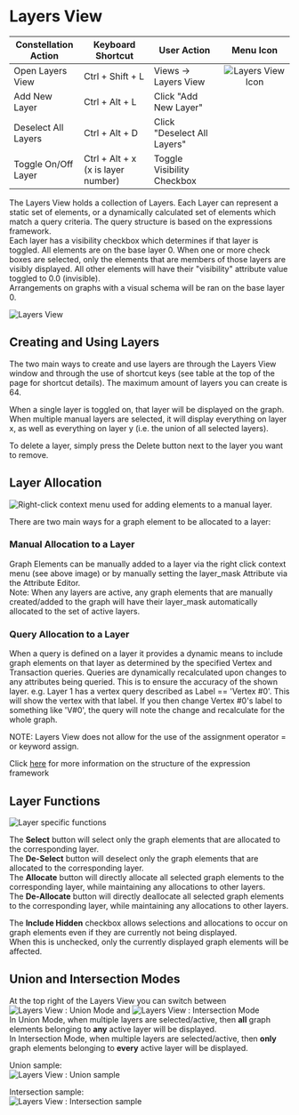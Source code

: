 # Layers View

<table class="table table-striped">
<colgroup>
<col style="width: 25%" />
<col style="width: 25%" />
<col style="width: 25%" />
<col style="width: 25%" />
</colgroup>
<thead>
<tr class="header">
<th>Constellation Action</th>
<th>Keyboard Shortcut</th>
<th>User Action</th>
<th style="text-align: center;">Menu Icon</th>
</tr>
</thead>
<tbody>
<tr class="odd">
<td>Open Layers View</td>
<td>Ctrl + Shift + L</td>
<td>Views -&gt; Layers View</td>
<td style="text-align: center;"><img src="../ext/docs/CoreLayersView/src/au/gov/asd/tac/constellation/views/layers/resources/layers-view.png" alt="Layers View Icon" /></td>
</tr>
<tr class="even">
<td>Add New Layer</td>
<td>Ctrl + Alt + L</td>
<td>Click "Add New Layer"</td>
<td></td>
</tr>
<tr class="odd">
<td>Deselect All Layers</td>
<td>Ctrl + Alt + D</td>
<td>Click "Deselect All Layers"</td>
<td></td>
</tr>
<tr class="even">
<td>Toggle On/Off Layer</td>
<td>Ctrl + Alt + x (x is layer number)</td>
<td>Toggle Visibility Checkbox</td>
<td></td>
</tr>
</tbody>
</table>

The Layers View holds a collection of Layers. Each Layer can represent a
static set of elements, or a dynamically calculated set of elements
which match a query criteria. The query structure is based on the
expressions framework.  
Each layer has a visibility checkbox which determines if that layer is
toggled. All elements are on the base layer 0. When one or more check
boxes are selected, only the elements that are members of those layers
are visibly displayed. All other elements will have their "visibility"
attribute value toggled to 0.0 (invisible).  
Arrangements on graphs with a visual schema will be ran on the base
layer 0.

<img src="../ext/docs/CoreLayersView/src/au/gov/asd/tac/constellation/views/layers/resources/LayersView.png" alt="Layers View" />

## Creating and Using Layers

The two main ways to create and use layers are through the Layers View
window and through the use of shortcut keys (see table at the top of the
page for shortcut details). The maximum amount of layers you can create
is 64.

When a single layer is toggled on, that layer will be displayed on the
graph. When multiple manual layers are selected, it will display
everything on layer x, as well as everything on layer y (i.e. the union
of all selected layers). 

To delete a layer, simply press the Delete button next to the layer you want to 
remove.

## Layer Allocation

<img src="../ext/docs/CoreLayersView/src/au/gov/asd/tac/constellation/views/layers/resources/layers-context.png" alt="Right-click context menu used for adding elements to a manual
layer." />  

There are two main ways for a graph element to be allocated to a layer:

### Manual Allocation to a Layer

Graph Elements can be manually added to a layer via the right click context menu (see above image) or by manually setting the layer_mask
Attribute via the Attribute Editor.  
Note: When any layers are active, any graph elements that are manually created/added to the graph will have their layer_mask automatically allocated to the set of active layers.

### Query Allocation to a Layer

When a query is defined on a layer it provides a dynamic means to include graph elements on that layer as determined by
the specified Vertex and Transaction queries. Queries are
dynamically recalculated upon changes to any attributes being queried.
This is to ensure the accuracy of the shown layer. e.g. Layer 1 has a
vertex query described as Label == 'Vertex #0'. This will show the
vertex with that label. If you then change Vertex #0's label to
something like 'V#0', the query will note the change and recalculate for
the whole graph.

NOTE: Layers View does not allow for the use of the assignment operator
= or keyword assign.

Click
[here](../ext/docs/CoreGraphFramework/src/au/gov/asd/tac/constellation/graph/expressions-framework.md)
for more information on the structure of the expression framework


## Layer Functions  
  
<img src="../ext/docs/CoreLayersView/src/au/gov/asd/tac/constellation/views/layers/resources/LayerFunctions.png" alt="Layer specific functions" />  
  
The __Select__ button will select only the graph elements that are allocated to the corresponding layer.  
The __De-Select__ button will deselect only the graph elements that are allocated to the corresponding layer.  
The __Allocate__ button will directly allocate all selected graph elements to the corresponding layer, while maintaining any allocations to other layers.  
The __De-Allocate__ button will directly deallocate all selected graph elements to the corresponding layer, while maintaining any allocations to other layers.  
  
The __Include Hidden__ checkbox allows selections and allocations to occur on graph elements even if they are currently not being displayed.  
When this is unchecked, only the currently displayed graph elements will be affected.  
  

## Union and Intersection Modes  
  
At the top right of the Layers View you can switch between <img src="../ext/docs/CoreLayersView/src/au/gov/asd/tac/constellation/views/layers/resources/UnionMode.png" alt="Layers View : Union Mode" /> and <img src="../ext/docs/CoreLayersView/src/au/gov/asd/tac/constellation/views/layers/resources/IntersectionMode.png" alt="Layers View : Intersection Mode" />  
In Union Mode, when multiple layers are selected/active, then __all__ graph elements belonging to __any__ active layer will be displayed.  
In Intersection Mode, when multiple layers are selected/active, then __only__ graph elements belonging to __every__ active layer will be displayed.  

Union sample:  
<img src="../ext/docs/CoreLayersView/src/au/gov/asd/tac/constellation/views/layers/resources/Layers2and7union.png" alt="Layers View : Union sample" />

Intersection sample:  
<img src="../ext/docs/CoreLayersView/src/au/gov/asd/tac/constellation/views/layers/resources/Layers2and7intersection.png" alt="Layers View : Intersection sample" />

